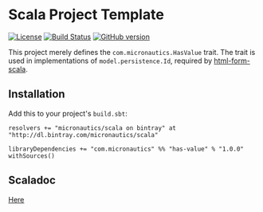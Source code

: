 # Scala Project Template

[![License](https://img.shields.io/badge/License-Apache%202.0-blue.svg)](https://opensource.org/licenses/Apache-2.0)
[![Build Status](https://travis-ci.org/mslinn/has-value.svg?branch=master)](https://travis-ci.org/mslinn/has-value)
[![GitHub version](https://badge.fury.io/gh/mslinn%2Fhas-value.svg)](https://badge.fury.io/gh/mslinn%2Fhas-value)

This project merely defines the `com.micronautics.HasValue` trait.
The trait is used in implementations of `model.persistence.Id`, required by
[html-form-scala](https://github.com/mslinn/html-form-scala).

## Installation
Add this to your project's `build.sbt`:

    resolvers += "micronautics/scala on bintray" at "http://dl.bintray.com/micronautics/scala"

    libraryDependencies += "com.micronautics" %% "has-value" % "1.0.0" withSources()

## Scaladoc
[Here](http://mslinn.github.io/has-value/latest/api/)
